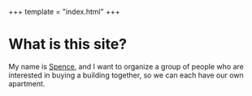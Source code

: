 +++
template = "index.html"
+++

# What is this site?

My name is [Spence](https://spenc.es/), and I want to organize a group of people who are interested in buying a building together, so we can each have our own apartment.